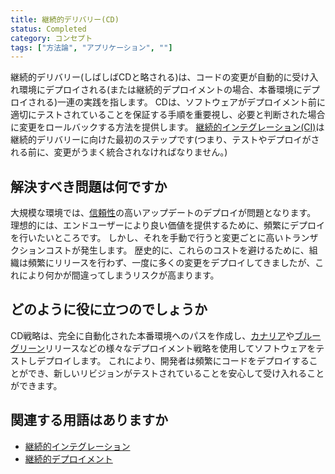```yaml
---
title: 継続的デリバリー(CD)
status: Completed
category: コンセプト
tags: ["方法論", "アプリケーション", ""]
---
```


継続的デリバリー(しばしばCDと略される)は、コードの変更が自動的に受け入れ環境にデプロイされる(または継続的デプロイメントの場合、本番環境にデプロイされる)一連の実践を指します。
CDは、ソフトウェアがデプロイメント前に適切にテストされていることを保証する手順を重要視し、必要と判断された場合に変更をロールバックする方法を提供します。
[継続的インテグレーション(CI)](/ja/continuous-integration/)は継続的デリバリーに向けた最初のステップです(つまり、テストやデプロイがされる前に、変更がうまく統合されなければなりません。)

## 解決すべき問題は何ですか

大規模な環境では、[信頼性](/ja/reliability/)の高いアップデートのデプロイが問題となります。
理想的には、エンドユーザーにより良い価値を提供するために、頻繁にデプロイを行いたいところです。
しかし、それを手動で行うと変更ごとに高いトランザクションコストが発生します。
歴史的に、これらのコストを避けるために、組織は頻繁にリリースを行わず、一度に多くの変更をデプロイしてきましたが、これにより何かが間違ってしまうリスクが高まります。

## どのように役に立つのでしょうか

CD戦略は、完全に自動化された本番環境へのパスを作成し、[カナリア](/ja/canary-deployment/)や[ブルーグリーン](/ja/blue-green-deployment/)リリースなどの様々なデプロイメント戦略を使用してソフトウェアをテストしデプロイします。
これにより、開発者は頻繁にコードをデプロイすることができ、新しいリビジョンがテストされていることを安心して受け入れることができます。

## 関連する用語はありますか

* [継続的インテグレーション](/ja/continuous-integration/)
* [継続的デプロイメント](/ja/continuous-deployment/)
